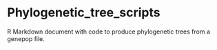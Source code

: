 # Phylogenetic_tree_scripts
R Markdown document with code to produce phylogenetic trees from a genepop file. 
